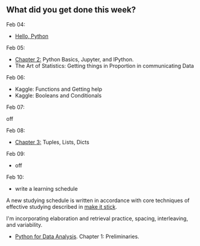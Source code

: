 **What did you get done this week?**
-

Feb 04:
- [Hello, Python](https://www.kaggle.com/code/colinmorris/hello-python)

Feb 05:
- [Chapter 2:](https://wesmckinney.com/book/python-basics) Python Basics, Jupyter, and IPython.
- The Art of Statistics: Getting things in Proportion in communicating Data

Feb 06: 
- Kaggle: Functions and Getting help
- Kaggle: Booleans and Conditionals

Feb 07:

off

Feb 08:
- [Chapter 3:](https://wesmckinney.com/book/python-builtin) Tuples, Lists, Dicts

Feb 09:
- off

Feb 10:
- write a learning schedule

A new studying schedule is written in accordance with core techniques of effective studying described in [make it stick](https://g.co/kgs/TcwSmEZ).

I'm incorporating elaboration and retrieval practice, spacing, interleaving, and variability. 

- [Python for Data Analysis](https://wesmckinney.com/book). Chapter 1: Preliminaries.
